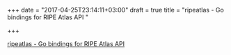 +++
date = "2017-04-25T23:14:11+03:00"
draft = true
title = "ripeatlas - Go bindings for RIPE Atlas API "

+++

<p><a href="https://t.co/BZxiED32LS">ripeatlas - Go bindings for RIPE Atlas API </a></p>